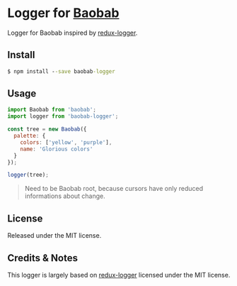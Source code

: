 # Logger for [Baobab](https://github.com/Yomguithereal/baobab)
Logger for Baobab inspired by [redux-logger](https://github.com/fcomb/redux-logger).

## Install
```cmd
$ npm install --save baobab-logger

```

## Usage
```js
import Baobab from 'baobab';
import logger from 'baobab-logger';

const tree = new Baobab({
  palette: {
    colors: ['yellow', 'purple'],
    name: 'Glorious colors'
  }
});

logger(tree);
```
> Need to be Baobab root, because cursors have only reduced informations about change.

## License
Released under the MIT license.

## Credits & Notes
This logger is largely based on [redux-logger](https://github.com/fcomb/redux-logger) licensed under the MIT license.
